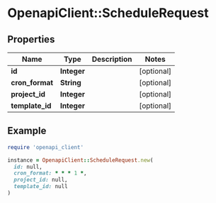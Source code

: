 # OpenapiClient::ScheduleRequest

## Properties

| Name | Type | Description | Notes |
| ---- | ---- | ----------- | ----- |
| **id** | **Integer** |  | [optional] |
| **cron_format** | **String** |  | [optional] |
| **project_id** | **Integer** |  | [optional] |
| **template_id** | **Integer** |  | [optional] |

## Example

```ruby
require 'openapi_client'

instance = OpenapiClient::ScheduleRequest.new(
  id: null,
  cron_format: * * * 1 *,
  project_id: null,
  template_id: null
)
```

